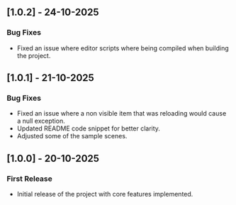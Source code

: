 ## [1.0.2] - 24-10-2025
### Bug Fixes
- Fixed an issue where editor scripts where being compiled when building the project.

## [1.0.1] - 21-10-2025
### Bug Fixes
- Fixed an issue where a non visible item that was reloading would cause a null exception.
- Updated README code snippet for better clarity.
- Adjusted some of the sample scenes.

## [1.0.0] - 20-10-2025
### First Release
- Initial release of the project with core features implemented.